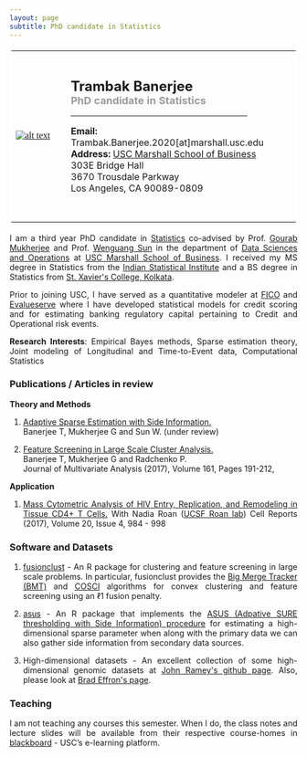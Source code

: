 ```yaml
--- 
layout: page
subtitle: PhD candidate in Statistics
---
```

<style>
body {
text-align: justify}
</style>
<table bordercolor="#ffffff">
<tbody>
<tr>
<td style="width:220px;height:300px">
<font color="#0b5394" face="georgia, serif"><a href="IMGLINKTARGET"><img alt="alt text" height="HEIGHTpx" src="https://www.marshall.usc.edu/sites/default/files/styles/202x280/public/trambakb/pci/Banerjee-Trambak-1.jpg" width="WIDTHpx"></a>&nbsp;</font></td>
<td align="left" style="width:505px;height:300px">
   <p><font size="5"><b>Trambak Banerjee</b></font><br>
      <font color="#9b9999" size="4"><b>PhD candidate in Statistics</b></font><br>
   <hr width = "80%" margin-left:0 align="left" border="1px" color = "#dddbdb"></p>
<p><font size="3"><b>Email:</b> Trambak.Banerjee.2020[at]marshall.usc.edu</font><br>
<font size="3"><b>Address:</b> 
<a href="http://www.marshall.usc.edu/" target="_blank">USC Marshall School of Business</a><br>
303E Bridge Hall<br>
3670 Trousdale Parkway<br>
Los Angeles, CA 90089-0809</font></p>
</td>
</tr>
</tbody>
</table>

I am a third year PhD candidate in [Statistics](http://www-bcf.usc.edu/~gareth/StatGroup/) co-advised by Prof. [Gourab Mukherjee](https://gmukherjee.github.io/) and Prof. [Wenguang Sun](http://www-bcf.usc.edu/~wenguans/) in the department of [Data Sciences and Operations](https://www.marshall.usc.edu/departments/data-sciences-and-operations) at [USC Marshall School of Business](https://www.marshall.usc.edu/). I received my MS degree in Statistics from the [Indian Statistical Institute](http://www.isical.ac.in/) and a BS degree in Statistics from [St. Xavier's College, Kolkata](http://www.sxccal.edu/departments/BScStatistics/BScStatistics.htm).

Prior to joining USC, I have served as a quantitative modeler at [FICO](http://www.fico.com) and [Evalueserve](http://www.evalueserve.com) where I have developed statistical models for credit scoring and for estimating banking regulatory capital pertaining to Credit and Operational risk events. 

__Research Interests__: Empirical Bayes methods, Sparse estimation theory, Joint modeling of Longitudinal and Time-to-Event data, Computational Statistics

### Publications / Articles in review
__Theory and Methods__

1. [Adaptive Sparse Estimation with Side Information.](http://www-bcf.usc.edu/~wenguans/Papers/ASUS.pdf)             
   Banerjee T, Mukherjee G and Sun W. (under review)

2. [Feature Screening in Large Scale Cluster Analysis.](https://doi.org/10.1016/j.jmva.2017.08.001)                    
   Banerjee T, Mukherjee G and Radchenko P.                                 
   Journal of Multivariate Analysis (2017), Volume 161, Pages 191-212, 

__Application__

1. [Mass Cytometric Analysis of HIV Entry, Replication, and Remodeling in Tissue CD4+ T Cells.](https://www.ncbi.nlm.nih.gov/pubmed/28746881) With Nadia Roan ([UCSF Roan lab](https://roanlab.ucsf.edu/))                      Cell Reports (2017), Volume 20, Issue 4, 984 - 998

### Software and Datasets

1. [fusionclust](https://github.com/trambakbanerjee/fusionclust#fusionclust) - An R package for clustering and feature screening in large scale problems. In particular, fusionclust provides the [Big Merge Tracker (BMT)](http://onlinelibrary.wiley.com/doi/10.1111/rssb.12226/abstract) and [COSCI](http://www.sciencedirect.com/science/article/pii/S0047259X17300271) algorithms for convex clustering and feature screening using an ℓ1 fusion penalty.

2. [asus](https://github.com/trambakbanerjee/asus#asus) - An R package that implements the [ASUS (Adpative SURE thresholding with Side Information) procedure](http://www-bcf.usc.edu/~wenguans/Papers/ASUS.pdf) for estimating a high-dimensional sparse parameter when along with the primary data we can also gather side information from secondary data sources.

3. High-dimensional datasets - An excellent collection of some high-dimensional genomic datasets at [John Ramey's github page](https://github.com/ramhiser/datamicroarray#datamicroarray). Also, please look at [Brad Effron's page](http://statweb.stanford.edu/~ckirby/brad/LSI/datasets-and-programs/datasets.html).

### Teaching
I am not teaching any courses this semester. When I do, the class notes and lecture slides will be available from their respective course-homes in [blackboard](https://blackboard.usc.edu) - USC’s e-learning platform.




